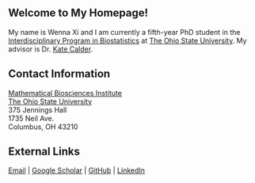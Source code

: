 ## Welcome to My Homepage!

My name is Wenna Xi and I am currently a fifth-year PhD student in the [Interdisciplinary Program in Biostatistics](https://biostatprograms.osu.edu/home) at [The Ohio State University](https://www.osu.edu/). My advisor is Dr. [Kate Calder](https://cacalder.com/).

[comment]: # (### Jekyll Themes)

## Contact Information

[Mathematical Biosciences Institute](https://mbi.osu.edu/)\
[The Ohio State University](https://www.osu.edu/)\
375 Jennings Hall\
1735 Neil Ave.\
Columbus, OH 43210

## External Links
[Email](xi.34@osu.edu) |
[Google Scholar](https://scholar.google.com/citations?user=ylhAog4AAAAJ&hl=en&oi=ao) | 
[GitHub](https://github.com/wennaxi) |
[LinkedIn](https://www.linkedin.com/in/wennaxi/)
